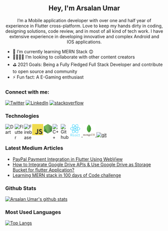 <h2 align="center">Hey, I'm Arsalan Umar</h2>

<p align="center">I’m a Mobile application developer with over one and half year of experience in Flutter cross-platform. Love to keep my hands dirty in coding, designing solutions, code review, and in most of all kind of tech work. I have extensive experience in developing innovative and complex Android and IOS applications.


- 🌱 I’m currently learning MERN Stack 😊
- 👨‍💻👩‍💻 I’m looking to collaborate with other content creators
- ⛳️ 2021 Goals: Being a Fully Fledged Full Stack Developer and contribute to open source and community
- ⚡ Fun fact: A E-Gaming enthusiast

### Connect with me:

[<img alt="Twitter" src="https://img.shields.io/badge/arxlan40%20-%231DA1F2.svg?&style=for-the-badge&logo=Twitter&logoColor=white"/>][twitter]
[<img alt="LinkedIn" src="https://img.shields.io/badge/arxlan40%20-%230077B5.svg?&style=for-the-badge&logo=linkedin&logoColor=white"/>][linkedin]
[<img src='https://cdn.jsdelivr.net/npm/simple-icons@3.0.1/icons/stackoverflow.svg' alt='stackoverflow' height='40'>](https://stackoverflow.com/users/13399036/arsalan-umer)
 
### Technologies
<img align="left" alt="Dart" width="30px" src="https://seeklogo.com/images/D/dart-logo-FDA1939EC4-seeklogo.com.png"/>
<img align="left" alt="Flutter" width="30pxpx" src="https://seeklogo.com/images/F/flutter-logo-5086DD11C5-seeklogo.com.png" />
<img align="left" alt="Firebase" width="26px" src="https://seeklogo.com/images/F/firebase-logo-402F407EE0-seeklogo.com.png" />
<a href="https://reactjs.org/" target="_blank"> <img src="https://raw.githubusercontent.com/devicons/devicon/master/icons/react/react-original-wordmark.svg" alt="react" width="40" height="40"/> </a>
    <a href="https://www.mongodb.com/" target="_blank"> <img src="https://raw.githubusercontent.com/devicons/devicon/master/icons/mongodb/mongodb-original-wordmark.svg" alt="mongodb" width="40" height="40"/> </a>

<img align="left" alt="JavaScript" width="35px" src="https://raw.githubusercontent.com/github/explore/80688e429a7d4ef2fca1e82350fe8e3517d3494d/topics/javascript/javascript.png"/>
<img align="left" alt="Node.js" width="30px" src="https://raw.githubusercontent.com/github/explore/80688e429a7d4ef2fca1e82350fe8e3517d3494d/topics/nodejs/nodejs.png" />
<img align="left" alt="C++" width="26px" src="https://seeklogo.com/images/C/c-logo-1B1817C041-seeklogo.com.png" />
<img align="left" alt="Github" width="26px" src="https://github.githubassets.com/images/modules/logos_page/Octocat.png"/>
 <a href="https://git-scm.com/" target="_blank"> <img src="https://www.vectorlogo.zone/logos/git-scm/git-scm-icon.svg" alt="git" width="40" height="40"/> </a>
    
### Latest Medium Articles

- [PayPal Payment Integration in Flutter Using WebView](https://arxlan40.medium.com/paypal-payment-integration-in-flutter-using-webview-c12d33a03486)
- [How to Integrate Google Drive APIs & Use Google Drive as Storage Bucket for flutter Application?](https://arxlan40.medium.com/how-to-integrate-google-drive-apis-use-google-drive-as-storage-bucket-for-flutter-application-2c1daabd47d1)
- [Learning MERN stack in 100 days of Code challenge](https://arxlan40.medium.com/learning-mern-stack-in-100-days-of-code-challenge-64553e32389b)

### Github Stats
[![Arsalan Umar's github stats](https://github-readme-stats.vercel.app/api?username=Arxlan40&theme=blueberry&show_icons=true&count_private=true&include_all_commits=true&hide_title=true)](https://github.com/Anonster/github-readme-stats)

### Most Used Languages
[![Top Langs](https://github-readme-stats.vercel.app/api/top-langs/?username=arxlan40&layout=compact&theme=blueberry)](https://github.com/arxlan40/github-readme-stats)



<!--
**Arxlan40** is a ✨ _special_ ✨ repository because its `README.md` (this file) appears on your GitHub profile.

Here are some ideas to get you started:

- 🔭 I’m currently working on ...
- 🌱 I’m currently learning ...
- 👯 I’m looking to collaborate on ...
- 🤔 I’m looking for help with ...
- 💬 Ask me about ...
- 📫 How to reach me: ...
- 😄 Pronouns: ...
- ⚡ Fun fact: ...
-->


[twitter]: https://twitter.com/arxlan40
[linkedin]: https://www.linkedin.com/in/arxlan40/
[instagram]: https://www.instagram.com/arxlan_umar/

[gmail]: mailto:arxlanumer60@gmail.com
